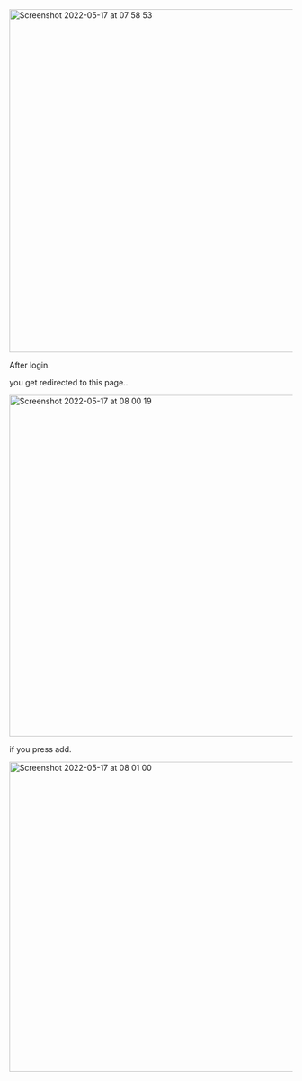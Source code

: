 <img width="611" alt="Screenshot 2022-05-17 at 07 58 53" src="https://user-images.githubusercontent.com/70508714/168739564-4bf91617-5101-466b-9baf-b6ec3ecf5176.png">


After login. 

you get redirected to this page.. 

<img width="608" alt="Screenshot 2022-05-17 at 08 00 19" src="https://user-images.githubusercontent.com/70508714/168739686-b961758d-2b70-469c-95ec-67e0b7742889.png">


if you press add. 

<img width="552" alt="Screenshot 2022-05-17 at 08 01 00" src="https://user-images.githubusercontent.com/70508714/168739765-79794bb0-d6a9-4ac5-96ab-48bd68b035e0.png">
